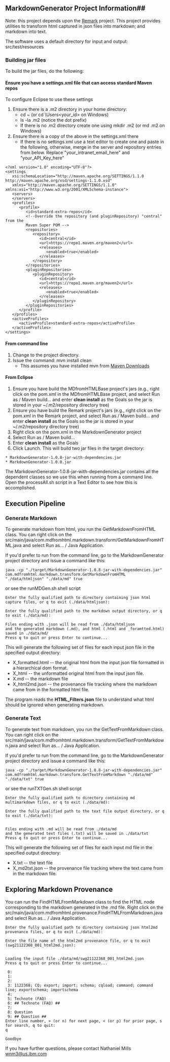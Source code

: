 ## MarkdownGenerator Project Information##

Note: this project depends upon the [Remark][] project. 
This project provides utilities to transform html captured in json files into markdown; and markdown into text.

The software uses a default directory for input and output: src/test/resources

### Building jar files ###

To build the jar files, do the following:

#### Ensure you have a settings.xml file that can access standard Maven repos ####

To configure Eclipse to use these settings
  1. Ensure there is a .m2 directory in your home directory:
     * cd ~ (or cd \Users\<your_id> on Windows)
     * ls -la .m2 (notice the dot prefix)
     * If there is no .m2 directory create one using mkdir .m2 (or md .m2 on Windows)
  2. Ensure there is a copy of the above in the settings.xml there
     * If there is no settings.xml use a text editor to create one and paste in the following, otherwise, merge in the server and repository entries from below. Replace "your_intranet_email_here" and "your_API_Key_here"

```
<?xml version="1.0" encoding="UTF-8"?>
<settings
   xsi:schemaLocation="http://maven.apache.org/SETTINGS/1.1.0 http://maven.apache.org/xsd/settings-1.1.0.xsd"
   xmlns="http://maven.apache.org/SETTINGS/1.1.0" xmlns:xsi="http://www.w3.org/2001/XMLSchema-instance">
   <servers>
   </servers>
   <profiles>
      <profile>
         <id>standard-extra-repos</id>
         <!--Override the repository (and pluginRepository) "central" from the
         Maven Super POM -->
         <repositories>
            <repository>
               <id>central</id>
               <url>https://repo1.maven.org/maven2</url>
               <releases>
                  <enabled>true</enabled>
               </releases>
            </repository>
         </repositories>
         <pluginRepositories>
            <pluginRepository>
               <id>central</id>
               <url>https://repo1.maven.org/maven2</url>
               <releases>
                  <enabled>true</enabled>
               </releases>
            </pluginRepository>
         </pluginRepositories>
      </profile>
   </profiles>
   <activeProfiles>
      <activeProfile>standard-extra-repos</activeProfile>
   </activeProfiles>
</settings>      
```

#### From command line ####

  1. Change to the project directory.
  2. Issue the command: mvn install clean 
     * This assumes you have installed mvn from [Maven Downloads][Maven_Downloads]

#### From Eclipse ####

  1. Ensure you have build the MDfromHTMLBase project's jars (e.g., right click on the pom.xml in the MDfromHTMLBase project, and select Run as / Maven build... and enter **clean install** as the Goals so the jar is stored in your ~/.m2/repository directory tree)
  2. Ensure you have build the Remark project's jars (e.g., right click on the pom.xml in the Remark project, and select Run as / Maven build... and enter **clean install** as the Goals so the jar is stored in your ~/.m2/repository directory tree)
  3. Right click on the pom.xml in the MarkdownGenerator project
  4. Select Run as / Maven build...
  5. Enter **clean install** as the Goals
  6. Click Launch. This will build two jar files in the target directory:
  
    * MarkdownGenerator-1.0.8-jar-with-dependencies.jar
    * MarkdownGenerator-1.0.8.jar

The MarkdownGenerator-1.0.8-jar-with-dependencies.jar contains all the dependent classes so we use this when running from a command line. Open the processAll.sh script in a Text Editor to see how this is accomplished.

## Execution Pipeline ##

### Generate Markdown ###

To generate markdown from html, you run the GetMarkdownFromHTML class. You can right click on the src/main/java/com.mdfromhtml.markdown.transform/GetMarkdownFromHTML.java and select Run as... / Java Application. 

If you'd prefer to run from the command line, go to the MarkdownGenerator project directory and issue a command like this:
```
java -cp "./target/MarkdownGenerator-1.0.8-jar-with-dependencies.jar" com.mdfromhtml.markdown.transform.GetMarkdownFromHTML "./data/htmljson" "./data/md" true
```
or see the runMDGen.sh shell script

```
Enter the fully qualified path to directory containing json html capture files, or q to exit (./data/htmljson):

Enter the fully qualified path to the markdown output directory, or q to exit (./data/md):

Files ending with .json will be read from ./data/htmljson
and the generated markdown (.md), and html (.html and _foramtted.html) saved in ./data/md/
Press q to quit or press Enter to continue...
```

This will generate the following set of files for each input json file in the specified output directory:

  * X_formatted.html -- the original html from the input json file formatted in a hierarchical dom format.
  * X_html -- the unformatted original html from the input json file.
  * X.md -- the markdown file
  * X_html2md.json -- the provenance file tracking where the markdown came from in the formatted html file.

The program reads the **HTML_Filters.json** file to understand what html should be ignored when generating markdown.

### Generate Text ###

To generate text from markdown, you run the GetTextFromMarkdown class. You can right click on the src/main/java/com.mdfromhtml.markdown.transform/GetTextFromMarkdown.java and select Run as... / Java Application.

If you'd prefer to run from the command line, go to the MarkdownGenerator project directory and issue a command like this:
```
java -cp "./target/MarkdownGenerator-1.0.8-jar-with-dependencies.jar" com.mdfromhtml.markdown.transform.GetTextFromMarkdown "./data/md" "./data/txt" true
```
or see the runTXTGen.sh shell script

```
Enter the fully qualified path to directory containing md multimarkdown files, or q to exit (./data/md):

Enter the fully qualified path to the text file output directory, or q to exit (./data/txt):


Files ending with .md will be read from ./data/md
and the generated text files (.txt) will be saved in ./data/txt
Press q to quit or press Enter to continue...
```

This will generate the following set of files for each input md file in the specified output directory:

  * X.txt -- the text file
  * X_md2txt.json -- the provenance file tracking where the text came from in the markdown file.

## Exploring Markdown Provenance ##

You can run the FindHTMLFromMarkdown class to find the HTML node corresponding to the markdown generated in the .md file. Right click on the src/main/java/com.mdfromhtml.provenance.FindHTMLFromMarkdown.java and select Run as... / Java Application.

```
Enter the fully qualified path to directory containing json html2md provenance files, or q to exit (./data/md):

Enter the file name of the html2md provenance file, or q to exit (swg21122368_001_html2md.json):


Loading the input file ./data/md/swg21122368_001_html2md.json
Press q to quit or press Enter to continue...

 0: 
 1: 
 2: 
 3: 1122368; CQ; export; import; schema; cqload; command; command line; exportschema; importschema
 4: 
 5: Technote (FAQ)
 6: ## Technote (FAQ) ##
 7: 
 8: Question
 9: ## Question ##
Enter line number, > (or n) for next page, < (or p) for prior page, s for search, q to quit:
q

Goodbye
```
If you have further questions, please contact Nathaniel Mills wnm3@us.ibm.com

[Remark]: https://github.com/IBM/MDfromHTML/tree/dev/Remark
[Maven_Downloads]: http://maven.apache.org/download.cgi
